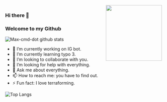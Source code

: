 <img align="right" alt="" src="https://github.githubassets.com/images/modules/site/social-cards/github-social.png" height="180" />


### Hi there 👋
### Welcome to my Github

![Max-cmd-dot github stats](https://github-readme-stats.vercel.app/api?username=Max-cmd-dot&show_icons=true&theme=dark)

- 🔭 I’m currently working on IG bot.
- 🌱 I’m currently learning typo 3.
- 👯 I’m looking to collaborate with you.
- 🤔 I’m looking for help with everything.
- 💬 Ask me about everything.
- 📫 How to reach me: you have to find out.
- ⚡ Fun fact: I love terraforming.



![Top Langs](https://github-readme-stats.vercel.app/api/top-langs/?username=anuraghazra&layout=compact)
